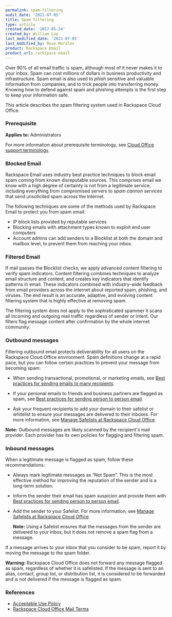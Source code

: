 ```yaml
---
permalink: spam-filtering
audit_date: '2021-07-05'
title: Spam filtering
type: article
created_date: '2017-05-24'
created_by: William Loy
last_modified_date: '2021-07-05'
last_modified_by: Rose Morales
product: Rackspace Email
product_url: rackspace-email
---
```


Over 90% of all email traffic is spam, although most of it never makes it to
your inbox. Spam can cost millions of dollars in business productivity and
infrastructure. Spam email is also used to *phish* sensitive and valuable
information from companies, and to trick people into transferring money. Knowing
how to defend against spam and phishing attempts is the first step to keep your
information safe.

This article describes the spam filtering system used in Rackspace Cloud Office.

### Prerequisite

**Applies to:** Administrators

For more information about prerequisite terminology, see [Cloud Office support terminology](/support/how-to/cloud-office-support-terminology).

### Blocked Email

Rackspace Email uses industry best practice techniques to block email spam
coming from known disreputable sources. This comprises email we know with a high
degree of certainty is not from a legitimate service, including everything from
compromised servers to *spam cannon* services that send unsolicited spam across
the Internet.

The following techniques are some of the methods used by Rackspace Email to
protect you from spam email:

- IP block lists provided by reputable services
- Blocking emails with attachment types known to exploit end user computers
- Account admins can add senders to a Blocklist at both the domain and mailbox
  level, to prevent them from reaching your inbox.

### Filtered Email

If mail passes the Blocklist checks, we apply advanced content filtering to
verify spam indicators. Content filtering combines techniques to analyze email
structure and content, and creates key indicators that identify patterns in
email. These indicators combined with industry-wide feedback from email
providers across the internet about reported spam, phishing, and viruses. The
end result is an accurate, adaptive, and evolving content filtering system that
is highly effective at removing spam.

The filtering system does not apply to the sophisticated spammer it scans all
incoming and outgoing mail traffic regardless of sender or intent. Our filters
flag message content after confirmation by the whole internet community.

### Outbound messages

Filtering outbound email protects deliverability for all users on the Rackspace
Cloud Office environment. Spam definitions change at a rapid pace, but you can
follow certain practices to prevent your message from becoming spam:

- When sending transactional, promotional, or marketing emails, see
  [Best practices for sending emails to many recipients](/support/how-to/best-practices-for-sending-emails-to-many-recipients/).

- If your personal emails to friends and business partners are flagged as
  spam, see [Best practices for sending person to person email](/support/how-to/best-practices-for-sending-person-to-person-email/).

- Ask your frequent recipients to add your domain to their safelist or
  whitelist to ensure your messages are delivered to their inboxes.
  For more information, see
  [Manage Safelists at Rackspace Cloud Office](/support/how-to/spam-preferences-safe-lists-and-black-list-in-rackspace-email/#manage-safelists).

**Note:** Outbound messages are likely scanned by the recipient's mail provider. Each provider has its own policies for flagging and filtering spam.

### Inbound messages

When a legitimate message is flagged as spam, follow these recommendations:

- Always mark legitimate messages as “Not Spam”. This is the most effective
  method for improving the reputation of the sender and is a long-term solution.

- Inform the sender their email has spam suspicion and provide them with
  [Best practices for sending person to person email](/support/how-to/best-practices-for-sending-person-to-person-email/).

- Add the sender to your Safelist. For more information, see
  [Manage Safelists at Rackspace Cloud Office](/support/how-to/spam-preferences-safe-lists-and-black-list-in-rackspace-email/#manage-safelists).

   **Note:** Using a Safelist ensures that the messages from the sender are
   delivered to your inbox, but it does not remove a spam flag from a message.

If a message arrives to your inbox that you consider to be spam, report it by
moving the message to the spam folder.

**Warning:** Rackspace Cloud Office does not forward any message flagged
as spam, regardless of whether it is safelisted. If the message is sent to an
alias, contact, group list, or distribution list, it is considered to be
forwarded and is not delivered if the message is flagged as spam.

### References

- [Acceptable Use Policy](https://www.rackspace.com/information/legal/aup?_ga=2.75345873.298003222.1495221511-62538955.1439921553)
- [Rackspace Cloud Office Mail Terms](https://www.rackspace.com/information/legal/mailterms)
